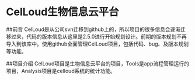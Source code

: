 # CelLoud生物信息云平台

##前言
CelLoud是从公司svn迁移到github上的，所以项目的很多信息会逐渐迁移过来，代码的版本信息从这里是2.5.0进行开始规划设计。前期的版本规划不再导入到该库中。使用github全面管理CelLoud项目，包括代码、bug、及版本规划等功能。

##项目介绍
CelLoud项目是生物信息云平台的项目，Tools是app流程管理运行的项目，Analysis项目是celloud系统的统计功能。